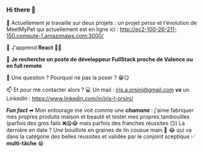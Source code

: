 ### Hi there 👋

🔭 Actuellement je travaille sur deux projets : un projet perso et l'évolution de MeetMyPet qui actuellement est en ligne ici : http://ec2-100-26-211-150.compute-1.amazonaws.com:3000/ 


🌱 J'apprend **React** 👩‍💻


🤝 **Je recherche un poste de développeur FullStack proche de Valence ou en full remote**


💬 Une question ? Pourquoi ne pas la poser ? 😁😏


📫 Et pour me contacter alors ? 💻 Un mail : iris.a.orsini@gmail.com ***vs*** un LinkedIn : https://www.linkedin.com/in/iris-l-orsini/ 


***Fun fact*** ➡ Mon entourage me voit comme une ***chamane*** : j'aime fabriquer mes propres produits maison et beauté et tester mes propres tambouilles (parfois des gros fails ❌😱😂 mais parfois des franches réussites 😏) 
La dernière en date ? Une bouillote en graines de lin cousue main 🧵 😂 qui va dans la catégorie des belles réussites et validée par le conjoint sceptique ✅ 
**multi-tâche** 😁

<!--
**Iris-LO/Iris-LO** is a ✨ _special_ ✨ repository because its `README.md` (this file) appears on your GitHub profile.

Here are some ideas to get you started:
- 👯 I’m looking to collaborate on ...
- 🤔 I’m looking for help with ...
- 💬 Ask me about ...
- 📫 How to reach me: ...
- 😄 Pronouns: ...
- ⚡ Fun fact: ...
-- > 
